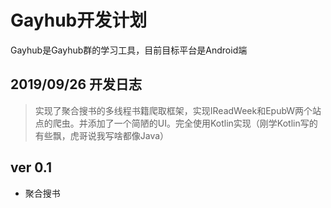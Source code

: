 # Gayhub开发计划
Gayhub是Gayhub群的学习工具，目前目标平台是Android端

## 2019/09/26 开发日志
> 实现了聚合搜书的多线程书籍爬取框架，实现IReadWeek和EpubW两个站点的爬虫。并添加了一个简陋的UI。完全使用Kotlin实现（刚学Kotlin写的有些飘，虎哥说我写啥都像Java）
## ver 0.1
- 聚合搜书
